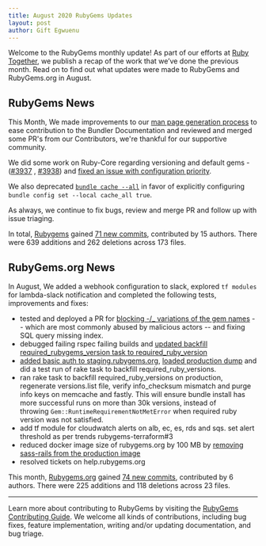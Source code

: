 ```yaml
---
title: August 2020 RubyGems Updates
layout: post
author: Gift Egwuenu
---
```


Welcome to the RubyGems monthly update! As part of our efforts at [Ruby Together](http://rubytogether.org/), we publish a recap of the work that we’ve done the previous month. Read on to find out what updates were made to RubyGems and RubyGems.org in August.

## RubyGems News

This Month, We made improvements to our [man page generation process](https://github.com/rubygems/rubygems/pull/3923) to ease contribution to the Bundler Documentation and reviewed and merged some PR's from our Contributors, we're thankful for our supportive community. 

We did some work on Ruby-Core regarding versioning and default gems - ([#3937](https://github.com/rubygems/rubygems/pull/3937) , [#3938](https://github.com/rubygems/rubygems/pull/3938)) and [fixed an issue with configuration priority](https://github.com/rubygems/rubygems/pull/3933).

We also deprecated [`bundle cache --all`](https://github.com/rubygems/rubygems/pull/3932) in favor of explicitly configuring `bundle config set --local cache_all true`.

As always, we continue to fix bugs, review and merge PR and follow up with issue triaging.

In total, [Rubygems](https://github.com/rubygems) gained [71 new commits](https://github.com/rubygems/rubygems/compare/master@%7B2020-08-01%7D...master@%7B2020-08-31%7D), contributed by 15 authors. There were 639 additions and 262 deletions across 173 files.


## RubyGems.org News

In August, We added a webhook configuration to slack, explored `tf modules` for lambda-slack notification and completed the following tests, improvements and fixes:  

* tested and deployed a PR for [blocking -/_ variations of the gem names](https://github.com/rubygems/rubygems.org/pull/2341) -- which are most commonly abused by malicious actors -- and fixing SQL query missing index.
* debugged failing rspec failing builds and [updated  backfill required_rubygems_version task to required_ruby_version](https://github.com/rubygems/rubygems.org/pull/2474)
* [added basic auth to staging.rubygems.org](https://github.com/rubygems/rubygems.org/pull/2486), [loaded production dump](https://github.com/rubygems/rubygems.org/pull/2489) and did a test run of rake task to backfill required_ruby_versions.
* ran rake task to backfill required_ruby_versions on production, regenerate versions.list file, verify info_checksum mismatch and purge info keys on memcache and fastly. This will ensure bundle install has more successful runs on more than 30k versions, instead of throwing `Gem::RuntimeRequirementNotMetError` when required ruby version was not satisfied.
* add tf module for cloudwatch alerts on alb, ec, es, rds and sqs. set alert threshold as per trends rubygems-terraform#3
* reduced docker image size of rubygems.org by 100 MB by [removing sass-rails from the production image](https://github.com/rubygems/rubygems.org/pull/2478) 
* resolved tickets on help.rubygems.org

This month, [Rubygems.org](https://github.com/rubygems.org) gained [74 new commits](https://github.com/rubygems/rubygems.org/compare/master@%7B2020-08-01%7D...master@%7B2020-08-31%7D), contributed by 6 authors. There were 225 additions and 118 deletions across 23 files.

---

Learn more about contributing to RubyGems by visiting the [RubyGems Contributing Guide](https://github.com/rubygems/rubygems/blob/master/CONTRIBUTING.md#how-to-contribute). We welcome all kinds of contributions, including bug fixes, feature implementation, writing and/or updating documentation, and bug triage.
